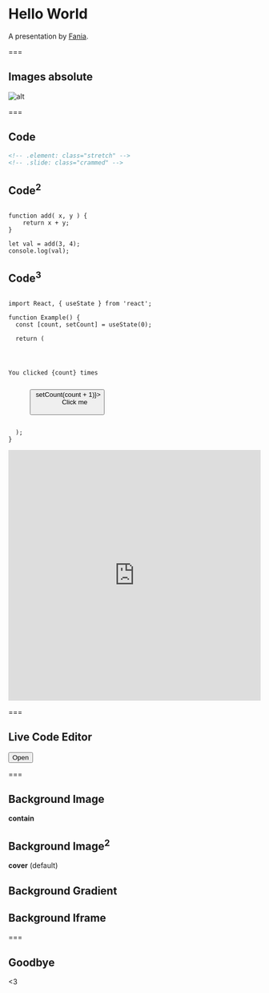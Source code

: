 # Hello World

A presentation by [Fania](https://fania.eu).

===

## Images **absolute**
![alt](https://raw.githubusercontent.com/Fania/presents/master/imgs/technokitten.jpg)

===

## Code

```html
<!-- .element: class="stretch" -->
<!-- .slide: class="crammed" -->
```


## Code<sup>2</sup>

<pre><code class="hljs js" data-trim contenteditable>
function add( x, y ) {
    return x + y;
}

let val = add(3, 4);
console.log(val);
</code></pre>


## Code<sup>3</sup>

<pre><code class="hljs" data-line-numbers="4,8-11" contenteditable>
import React, { useState } from 'react';
 
function Example() {
  const [count, setCount] = useState(0);
 
  return (
    <div>
      <p>You clicked {count} times</p>
      <button onClick={() => setCount(count + 1)}>
        Click me
      </button>
    </div>
  );
}
</code></pre>


<iframe height="500" style="width: 100%;" scrolling="no" title="Very simple SVG Line Animation" src="https://codepen.io/faniae/embed/RwbBdye?height=265&theme-id=0&default-tab=html,result" frameborder="no" allowtransparency="true" allowfullscreen="true">
  See the Pen <a href='https://codepen.io/faniae/pen/RwbBdye'>Very simple SVG Line Animation</a> by Fania Ra
  (<a href='https://codepen.io/faniae'>@faniae</a>) on <a href='https://codepen.io'>CodePen</a>.
</iframe>

===

## Live Code Editor

<button class="btn"> Open </button>

===

<!-- .slide: data-background-image="https://raw.githubusercontent.com/Fania/presents/master/imgs/magicsquares.png" data-background-size="contain" -->
## Background Image 

**contain**


<!-- .slide: data-background-image="https://raw.githubusercontent.com/Fania/presents/master/imgs/magicsquares.png" -->
## Background Image<sup>2</sup> 

**cover** (default)


<!-- .slide: data-background="linear-gradient(45deg, #00637c 0%, #002b36 60%)" -->
## Background Gradient


<!-- .slide: data-background-iframe="https://daveeveritt.github.io/space-weather-words/" -->
## Background Iframe

===

## Goodbye

<3